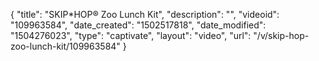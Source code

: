 {
    "title": "SKIP*HOP&reg; Zoo Lunch Kit",
    "description": "",
    "videoid": "109963584",
    "date_created": "1502517818",
    "date_modified": "1504276023",
    "type": "captivate",
    "layout": "video",
    "url": "\/v\/skip-hop-zoo-lunch-kit\/109963584"
}